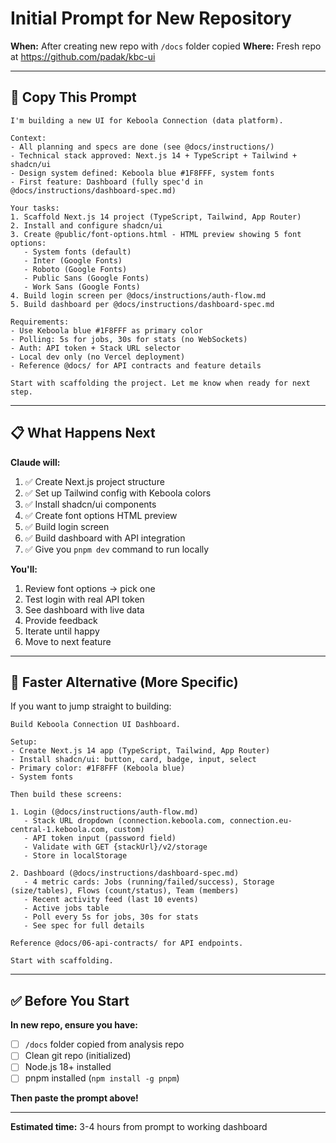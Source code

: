 # Initial Prompt for New Repository

**When:** After creating new repo with `/docs` folder copied
**Where:** Fresh repo at https://github.com/padak/kbc-ui

---

## 🎯 Copy This Prompt

```
I'm building a new UI for Keboola Connection (data platform).

Context:
- All planning and specs are done (see @docs/instructions/)
- Technical stack approved: Next.js 14 + TypeScript + Tailwind + shadcn/ui
- Design system defined: Keboola blue #1F8FFF, system fonts
- First feature: Dashboard (fully spec'd in @docs/instructions/dashboard-spec.md)

Your tasks:
1. Scaffold Next.js 14 project (TypeScript, Tailwind, App Router)
2. Install and configure shadcn/ui
3. Create @public/font-options.html - HTML preview showing 5 font options:
   - System fonts (default)
   - Inter (Google Fonts)
   - Roboto (Google Fonts)
   - Public Sans (Google Fonts)
   - Work Sans (Google Fonts)
4. Build login screen per @docs/instructions/auth-flow.md
5. Build dashboard per @docs/instructions/dashboard-spec.md

Requirements:
- Use Keboola blue #1F8FFF as primary color
- Polling: 5s for jobs, 30s for stats (no WebSockets)
- Auth: API token + Stack URL selector
- Local dev only (no Vercel deployment)
- Reference @docs/ for API contracts and feature details

Start with scaffolding the project. Let me know when ready for next step.
```

---

## 📋 What Happens Next

**Claude will:**
1. ✅ Create Next.js project structure
2. ✅ Set up Tailwind config with Keboola colors
3. ✅ Install shadcn/ui components
4. ✅ Create font options HTML preview
5. ✅ Build login screen
6. ✅ Build dashboard with API integration
7. ✅ Give you `pnpm dev` command to run locally

**You'll:**
1. Review font options → pick one
2. Test login with real API token
3. See dashboard with live data
4. Provide feedback
5. Iterate until happy
6. Move to next feature

---

## 🚀 Faster Alternative (More Specific)

If you want to jump straight to building:

```
Build Keboola Connection UI Dashboard.

Setup:
- Create Next.js 14 app (TypeScript, Tailwind, App Router)
- Install shadcn/ui: button, card, badge, input, select
- Primary color: #1F8FFF (Keboola blue)
- System fonts

Then build these screens:

1. Login (@docs/instructions/auth-flow.md)
   - Stack URL dropdown (connection.keboola.com, connection.eu-central-1.keboola.com, custom)
   - API token input (password field)
   - Validate with GET {stackUrl}/v2/storage
   - Store in localStorage

2. Dashboard (@docs/instructions/dashboard-spec.md)
   - 4 metric cards: Jobs (running/failed/success), Storage (size/tables), Flows (count/status), Team (members)
   - Recent activity feed (last 10 events)
   - Active jobs table
   - Poll every 5s for jobs, 30s for stats
   - See spec for full details

Reference @docs/06-api-contracts/ for API endpoints.

Start with scaffolding.
```

---

## ✅ Before You Start

**In new repo, ensure you have:**
- [ ] `/docs` folder copied from analysis repo
- [ ] Clean git repo (initialized)
- [ ] Node.js 18+ installed
- [ ] pnpm installed (`npm install -g pnpm`)

**Then paste the prompt above!**

---

**Estimated time:** 3-4 hours from prompt to working dashboard
